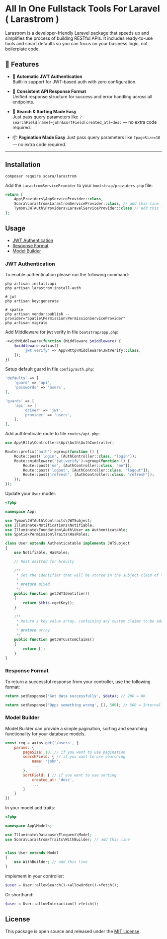 # All In One Fullstack Tools For Laravel ( Larastrom )

Larastrom is a developer-friendly Laravel package that speeds up and simplifies the process of building RESTful APIs. It includes ready-to-use tools and smart defaults so you can focus on your business logic, not boilerplate code.

## 🚀 Features

- 🔐 **Automatic JWT Authentication**  
  Built-in support for JWT-based auth with zero configuration.

- 🔁 **Consistent API Response Format**  
  Unified response structure for success and error handling across all endpoints.

- 🔎 **Search & Sorting Made Easy**  
  Just pass query parameters like `?searchField[name]=john&sortField[created_at]=desc` — no extra code required.

- 📦 **Pagination Made Easy**
  Just pass query parameters like `?pageSize=10` — no extra code required.

---

## Installation

```
composer require soara/larastrom
```

Add the `LarastromServiceProvider` to your `bootstrap/providers.php` file:

```php
return [
    App\Providers\AppServiceProvider::class,
    Soara\Larastrom\LarastromServiceProvider::class, // add this line
    Tymon\JWTAuth\Providers\LaravelServiceProvider::class // add this line
];
```

## Usage

- [JWT Authentication](#jwt-authentication)
- [Response Format](#response-format)
- [Model Builder](#model-builder)

### JWT Authentication

To enable authentication please run the following command:

```
php artisan install:api
php artisan larastrom:install-auth

# jwt
php artisan key:generate

# spatie
php artisan vendor:publish --provider="Spatie\Permission\PermissionServiceProvider"
php artisan migrate
```

Add Middleware for jwt verify in file `bootstrap/app.php`:

```php
->withMiddleware(function (Middleware $middleware) {
    $middleware->alias([
        'jwt.verify' => App\Http\Middleware\JwtVerify::class,
    ]);
})
```

Setup default guard in file `config/auth.php`:

```php
'defaults' => [
    'guard' => 'api',
    'passwords' => 'users',
],

'guards' => [
    'api' => [
        'driver' => 'jwt',
        'provider' => 'users',
    ],
],
```

Add authtenticate route to file `routes/api.php`:

```php
use App\Http\Controllers\Api\Auth\AuthController;

Route::prefix('auth')->group(function () {
    Route::post('login', [AuthController::class, "login"]);
    Route::middleware('jwt.verify')->group(function () {
        Route::post('me', [AuthController::class, "me"]);
        Route::post('logout', [AuthController::class, "logout"]);
        Route::post('refresh', [AuthController::class, "refresh"]);
    });
});
```

Update your `User` model:

```php
<?php

namespace App;

use Tymon\JWTAuth\Contracts\JWTSubject;
use Illuminate\Notifications\Notifiable;
use Illuminate\Foundation\Auth\User as Authenticatable;
use Spatie\Permission\Traits\HasRoles;

class User extends Authenticatable implements JWTSubject
{
    use Notifiable, HasRoles;

    // Rest omitted for brevity

    /**
     * Get the identifier that will be stored in the subject claim of the JWT.
     *
     * @return mixed
     */
    public function getJWTIdentifier()
    {
        return $this->getKey();
    }

    /**
     * Return a key value array, containing any custom claims to be added to the JWT.
     *
     * @return array
     */
    public function getJWTCustomClaims()
    {
        return [];
    }
}
```

### Response Format

To return a successful response from your controller, use the following format:

```php
return setResponse('Get data successfully', $data); // 200 = OK

return setResponse('Opps something wrong', [], 500); // 500 = Internal Server Error
```

### Model Builder

Model Builder can provide a simple pagination, sorting and searching functionality for your database models.

```js
const req = axios.get('/users', {
    params: {
        pageSize: 10, // if you want to use pagination
        searchField: { // if you want to use searching
            name: 'john',
            ...
        },
        sortField: { // if you want to use sorting
            created_at: 'desc',
            ...
        }
    }
})
```

In your model add traits:

```php
<?php

namespace App\Models;

use Illuminate\Database\Eloquent\Model;
use Soara\Larastrom\Traits\WithBuilder; // add this line


class User extends Model
{
    use WithBuilder; // add this line
}
```

implement in your controller:

```php
$user = User::allowSearch()->allowOrder()->fetch();
```

Or shorthand:

```php
$user = User::allowInteraction()->fetch();
```

## License

This package is open source and released under the [MIT License](https://opensource.org/licenses/MIT).
